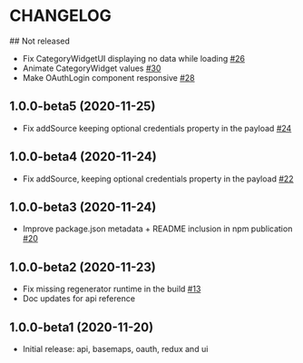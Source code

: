 # CHANGELOG

## Not released
- Fix CategoryWidgetUI displaying no data while loading [#26](https://github.com/CartoDB/carto-react-lib/pull/26)
- Animate CategoryWidget values [#30](https://github.com/CartoDB/carto-react-lib/pull/30)
- Make OAuthLogin component responsive [#28](https://github.com/CartoDB/carto-react-lib/pull/28)

## 1.0.0-beta5 (2020-11-25)
- Fix addSource keeping optional credentials property in the payload [#24](https://github.com/CartoDB/carto-react-lib/pull/24)

## 1.0.0-beta4 (2020-11-24)
- Fix addSource, keeping optional credentials property in the payload [#22](https://github.com/CartoDB/carto-react-lib/pull/22)

## 1.0.0-beta3 (2020-11-24)
- Improve package.json metadata + README inclusion in npm publication [#20](https://github.com/CartoDB/carto-react-lib/pull/20)

## 1.0.0-beta2 (2020-11-23)
- Fix missing regenerator runtime in the build [#13](https://github.com/CartoDB/carto-react-lib/pull/13)
- Doc updates for api reference

## 1.0.0-beta1 (2020-11-20)
- Initial release: api, basemaps, oauth, redux and ui
